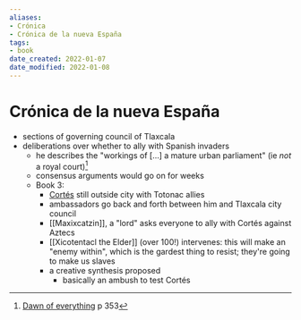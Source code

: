 ```yaml
---
aliases: 
- Crónica
- Crónica de la nueva España
tags: 
- book
date_created: 2022-01-07
date_modified: 2022-01-08
---
```


# Crónica de la nueva España

- sections of governing council of Tlaxcala
- deliberations over whether to ally with Spanish invaders
	- he describes the "workings of […] a mature urban parliament" (ie *not* a royal court)[^1]
	- consensus arguments would go on for weeks
	- Book 3:
		- [Cortés](hernan_cortes.md) still outside city with Totonac allies
		- ambassadors go back and forth between him and Tlaxcala city council
		- [[Maxixcatzin]], a "lord" asks everyone to ally with Cortés against Aztecs
		- [[Xicotentacl the Elder]] (over 100!) intervenes: this will make an "enemy within", which is the gardest thing to resist; they're going to make us slaves
		- a creative synthesis proposed
			- basically an ambush to test Cortés

[^1]: [Dawn of everything](dawn_of_everything_graeber_wengrow.md) p 353
